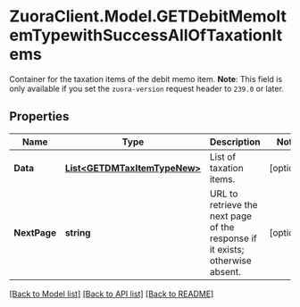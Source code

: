 # ZuoraClient.Model.GETDebitMemoItemTypewithSuccessAllOfTaxationItems
Container for the taxation items of the debit memo item.   **Note**: This field is only available if you set the `zuora-version` request header to `239.0` or later. 

## Properties

Name | Type | Description | Notes
------------ | ------------- | ------------- | -------------
**Data** | [**List&lt;GETDMTaxItemTypeNew&gt;**](GETDMTaxItemTypeNew.md) | List of taxation items.  | [optional] 
**NextPage** | **string** | URL to retrieve the next page of the response if it exists; otherwise absent.  | [optional] 

[[Back to Model list]](../README.md#documentation-for-models) [[Back to API list]](../README.md#documentation-for-api-endpoints) [[Back to README]](../README.md)

